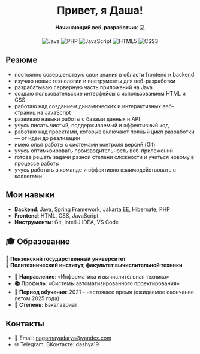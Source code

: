 <h1 align="center">Привет, я Даша!</h1> 

<p align="center">
  <strong>Начинающий веб-разработчик</strong> 💻<br>
</p>

<p align="center">
  <img src="https://img.shields.io/badge/Java-ED8B00?style=for-the-badge&logo=openjdk&logoColor=white" alt="Java">
  <img src="https://img.shields.io/badge/PHP-777BB4?style=for-the-badge&logo=php&logoColor=white" alt="PHP">
  <img src="https://img.shields.io/badge/JavaScript-F7DF1E?style=for-the-badge&logo=javascript&logoColor=black" alt="JavaScript">
  <img src="https://img.shields.io/badge/HTML5-E34F26?style=for-the-badge&logo=html5&logoColor=white" alt="HTML5">
  <img src="https://img.shields.io/badge/CSS3-1572B6?style=for-the-badge&logo=css3&logoColor=white" alt="CSS3">
</p>

## Резюме
- постоянно совершенствую свои знания в области frontend и backend
- изучаю новые технологии и инструменты для веб-разработки
- разрабатываю серверную часть приложений на Java
- создаю пользовательские интерфейсы с использованием HTML и CSS
- работаю над созданием динамических и интерактивных веб-страниц на JavaScript
- развиваю навыки работы с базами данных и API
- учусь писать чистый, поддерживаемый и эффективный код
- работаю над проектами, которые включают полный цикл разработки — от идеи до реализации
- имею опыт работы с системами контроля версий (Git)
- учусь оптимизировать производительность веб-приложений
- готова решать задачи разной степени сложности и учиться новому в процессе работы
- учусь работать в команде и эффективно взаимодействовать с коллегами

## Мои навыки
- **Backend**: Java, Spring Framework, Jakarta EE, Hibernate; PHP
- **Frontend**: HTML, CSS, JavaScript
- **Инструменты**: Git, IntelliJ IDEA, VS Code

## 🎓 Образование

**🏫 Пензенский государственный университет**  
**🔧 Политехнический институт, факультет вычислительной техники**  

- **🎯 Направление**: «Информатика и вычислительная техника»  
- **📚 Профиль**: «Системы автоматизированного проектирования»  
- **📅 Период обучения**: 2021 – настоящее время (ожидаемое окончание летом 2025 года)  
- **📜 Степень**: Бакалавриат  

## Контакты
- 📧 Email: nagornayadarya@yandex.com
- 🌐 Telegram, ВКонтакте: dashya19


